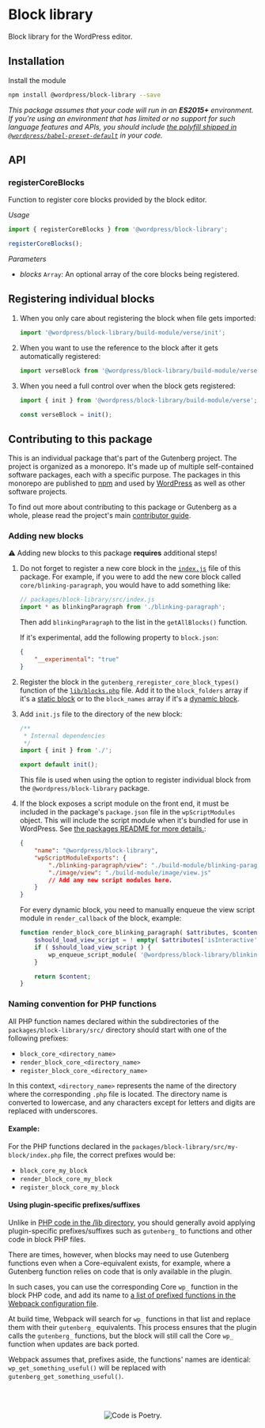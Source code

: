# Block library

Block library for the WordPress editor.

## Installation

Install the module

```bash
npm install @wordpress/block-library --save
```

_This package assumes that your code will run in an **ES2015+** environment. If you're using an environment that has limited or no support for such language features and APIs, you should include [the polyfill shipped in `@wordpress/babel-preset-default`](https://github.com/WordPress/gutenberg/tree/HEAD/packages/babel-preset-default#polyfill) in your code._

## API

<!-- START TOKEN(Autogenerated API docs) -->

### registerCoreBlocks

Function to register core blocks provided by the block editor.

_Usage_

```js
import { registerCoreBlocks } from '@wordpress/block-library';

registerCoreBlocks();
```

_Parameters_

-   _blocks_ `Array`: An optional array of the core blocks being registered.

<!-- END TOKEN(Autogenerated API docs) -->

## Registering individual blocks

1.  When you only care about registering the block when file gets imported:

    ```js
    import '@wordpress/block-library/build-module/verse/init';
    ```

2.  When you want to use the reference to the block after it gets automatically registered:

    ```js
    import verseBlock from '@wordpress/block-library/build-module/verse/init';
    ```

3.  When you need a full control over when the block gets registered:

    ```js
    import { init } from '@wordpress/block-library/build-module/verse';

    const verseBlock = init();
    ```

## Contributing to this package

This is an individual package that's part of the Gutenberg project. The project is organized as a monorepo. It's made up of multiple self-contained software packages, each with a specific purpose. The packages in this monorepo are published to [npm](https://www.npmjs.com/) and used by [WordPress](https://make.wordpress.org/core/) as well as other software projects.

To find out more about contributing to this package or Gutenberg as a whole, please read the project's main [contributor guide](https://github.com/WordPress/gutenberg/tree/HEAD/CONTRIBUTING.md).

### Adding new blocks

⚠️ Adding new blocks to this package **requires** additional steps!

1.  Do not forget to register a new core block in the [`index.js`](https://github.com/WordPress/gutenberg/blob/trunk/packages/block-library/src/index.js) file of this package. For example, if you were to add the new core block called `core/blinking-paragraph`, you would have to add something like:

    ```js
    // packages/block-library/src/index.js
    import * as blinkingParagraph from './blinking-paragraph';
    ```

    Then add `blinkingParagraph` to the list in the `getAllBlocks()` function.

    If it's experimental, add the following property to `block.json`:

    ```json
    {
    	"__experimental": "true"
    }
    ```

2.  Register the block in the `gutenberg_reregister_core_block_types()` function of the [`lib/blocks.php`](https://github.com/WordPress/gutenberg/blob/trunk/lib/blocks.php) file. Add it to the `block_folders` array if it's a [static block](https://developer.wordpress.org/block-editor/getting-started/glossary/#static-block) or to the `block_names` array if it's a [dynamic block](https://developer.wordpress.org/block-editor/getting-started/glossary/#dynamic-block).

3.  Add `init.js` file to the directory of the new block:

    ```js
    /**
     * Internal dependencies
     */
    import { init } from './';

    export default init();
    ```

    This file is used when using the option to register individual block from the `@wordpress/block-library` package.

4.  If the block exposes a script module on the front end, it must be included in the package's `package.json` file in the `wpScriptModules` object. This will include the script module when it's bundled for use in WordPress. See [the packages README for more details.](../README.md):

    ```json
    {
    	"name": "@wordpress/block-library",
    	"wpScriptModuleExports": {
    		"./blinking-paragraph/view": "./build-module/blinking-paragraph/view.js",
    		"./image/view": "./build-module/image/view.js"
    		// Add any new script modules here.
    	}
    }
    ```

    For every dynamic block, you need to manually enqueue the view script module in `render_callback` of the block, example:

    ```php
    function render_block_core_blinking_paragraph( $attributes, $content ) {
        $should_load_view_script = ! empty( $attributes['isInteractive'] );
        if ( $should_load_view_script ) {
    	    wp_enqueue_script_module( '@wordpress/block-library/blinking-paragraph' );
        }

    	return $content;
    }
    ```

### Naming convention for PHP functions

All PHP function names declared within the subdirectories of the `packages/block-library/src/` directory should start with one of the following prefixes:

-   `block_core_<directory_name>`
-   `render_block_core_<directory_name>`
-   `register_block_core_<directory_name>`

In this context, `<directory_name>` represents the name of the directory where the corresponding `.php` file is located.
The directory name is converted to lowercase, and any characters except for letters and digits are replaced with underscores.

#### Example:

For the PHP functions declared in the `packages/block-library/src/my-block/index.php` file, the correct prefixes would be:

-   `block_core_my_block`
-   `render_block_core_my_block`
-   `register_block_core_my_block`

#### Using plugin-specific prefixes/suffixes

Unlike in [PHP code in the /lib directory](https://github.com/WordPress/gutenberg/blob/trunk/lib/README.md), you should generally avoid applying plugin-specific prefixes/suffixes such as `gutenberg_` to functions and other code in block PHP files.

There are times, however, when blocks may need to use Gutenberg functions even when a Core-equivalent exists, for example, where a Gutenberg function relies on code that is only available in the plugin.

In such cases, you can use the corresponding Core `wp_` function in the block PHP code, and add its name to [a list of prefixed functions in the Webpack configuration file](https://github.com/WordPress/gutenberg/blob/trunk/tools/webpack/blocks.js#L30).

At build time, Webpack will search for `wp_` functions in that list and replace them with their `gutenberg_` equivalents. This process ensures that the plugin calls the `gutenberg_` functions, but the block will still call the Core `wp_` function when updates are back ported.

Webpack assumes that, prefixes aside, the functions' names are identical: `wp_get_something_useful()` will be replaced with `gutenberg_get_something_useful()`.

<br /><br /><p align="center"><img src="https://s.w.org/style/images/codeispoetry.png?1" alt="Code is Poetry." /></p>
